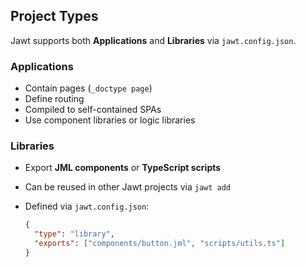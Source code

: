 ## Project Types

Jawt supports both **Applications** and **Libraries** via `jawt.config.json`.

### Applications

* Contain pages (`_doctype page`)
* Define routing
* Compiled to self-contained SPAs
* Use component libraries or logic libraries

### Libraries

* Export **JML components** or **TypeScript scripts**
* Can be reused in other Jawt projects via `jawt add`
* Defined via `jawt.config.json`:

  ```json
  {
    "type": "library",
    "exports": ["components/button.jml", "scripts/utils.ts"]
  }
  ```

